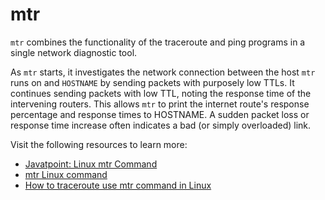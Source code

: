# mtr

`mtr` combines the functionality of the traceroute and ping programs in a single network diagnostic tool.

As `mtr` starts, it investigates the network connection between the host `mtr` runs on and `HOSTNAME` by sending packets with purposely low TTLs. It continues sending packets with low TTL, noting the response time of the intervening routers. This allows `mtr` to print the internet route's response percentage and response times to HOSTNAME. A sudden packet loss or response time increase often indicates a bad (or simply overloaded) link.

Visit the following resources to learn more:

- [Javatpoint: Linux mtr Command](https://www.javatpoint.com/linux-mtr)
- [mtr Linux command](https://www.tutorialspoint.com/unix_commands/mtr.htm)
- [How to traceroute use mtr command in Linux](https://www.devopsroles.com/how-to-traceroute-use-mtr-command-in-linux/)
